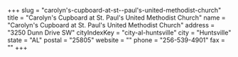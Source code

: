 +++
slug = "carolyn's-cupboard-at-st--paul's-united-methodist-church"
title = "Carolyn's Cupboard at St. Paul's United Methodist Church"
name = "Carolyn's Cupboard at St. Paul's United Methodist Church"
address = "3250 Dunn Drive SW"
cityIndexKey = "city-al-huntsville"
city = "Huntsville"
state = "AL"
postal = "25805"
website = ""
phone = "256-539-4901"
fax = ""
+++
